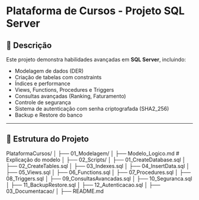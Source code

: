 # Plataforma de Cursos - Projeto SQL Server

## 📌 Descrição
Este projeto demonstra habilidades avançadas em **SQL Server**, incluindo:
- Modelagem de dados (DER)
- Criação de tabelas com constraints
- Índices e performance
- Views, Functions, Procedures e Triggers
- Consultas avançadas (Ranking, Faturamento)
- Controle de segurança
- Sistema de autenticação com senha criptografada (SHA2_256)
- Backup e Restore do banco

---

## 📂 Estrutura do Projeto
PlataformaCursos/
│
├── 01_Modelagem/
│ ├── Modelo_Logico.md # Explicação do modelo
│
├── 02_Scripts/
│ ├── 01_CreateDatabase.sql
│ ├── 02_CreateTables.sql
│ ├── 03_Indexes.sql
│ ├── 04_InsertData.sql
│ ├── 05_Views.sql
│ ├── 06_Functions.sql
│ ├── 07_Procedures.sql
│ ├── 08_Triggers.sql
│ ├── 09_ConsultasAvancadas.sql
│ ├── 10_Seguranca.sql
│ ├── 11_BackupRestore.sql
│ ├── 12_Autenticacao.sql
│
├── 03_Documentacao/
│ ├── README.md